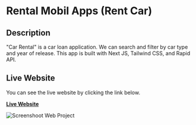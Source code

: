 # Rental Mobil Apps (Rent Car)

## Description

"Car Rental" is a car loan application. We can search and filter by car type and year of release. This app is built with Next JS, Tailwind CSS, and Rapid API.

## Live Website

You can see the live website by clicking the link below.

**[Live Website](https://johandika-rental-mobil-apps.vercel.app/)**

![Screenshoot Web Project]()
